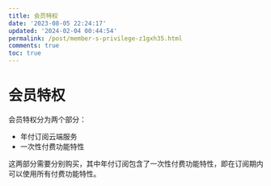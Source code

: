 ```yaml
---
title: 会员特权
date: '2023-08-05 22:24:17'
updated: '2024-02-04 00:44:54'
permalink: /post/member-s-privilege-z1gxh35.html
comments: true
toc: true
---
```


# 会员特权

会员特权分为两个部分：

* 年付订阅云端服务
* 一次性付费功能特性

这两部分需要分别购买，其中年付订阅包含了一次性付费功能特性，即在订阅期内可以使用所有付费功能特性。
